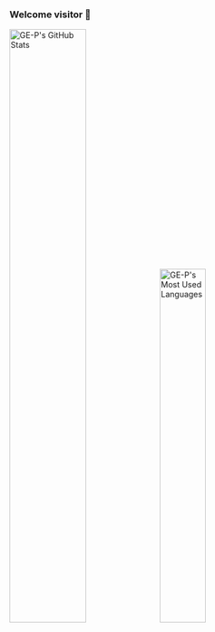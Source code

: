 ### Welcome visitor 👋

<div>
    <img width="51.8%" alt="GE-P's GitHub Stats" src="https://github-readme-stats.vercel.app/api?username=GE-P&show_icons=true&theme=tokyonight&include_all_commits=true&hide=issues" />
    <img width="40%" alt="GE-P's Most Used Languages" src="https://github-readme-stats.vercel.app/api/top-langs/?username=GE-P&theme=tokyonight&layout=compact"/>
</div>

<!--<div align="center">
    <img width="200%" src="https://github.com/GE-P/GE-P/blob/main/blue.gif"/>
</div>
-->
<!--
**GE-P/GE-P** is a ✨ _special_ ✨ repository because its `README.md` (this file) appears on your GitHub profile.

Here are some ideas to get you started:

- 🔭 I’m currently working on ...
- 🌱 I’m currently learning ...
- 👯 I’m looking to collaborate on ...
- 🤔 I’m looking for help with ...
- 💬 Ask me about ...
- 📫 How to reach me: ...
- 😄 Pronouns: ...
- ⚡ Fun fact: ...
-->
